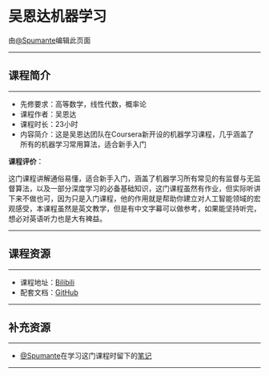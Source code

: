 # 吴恩达机器学习

由[@Spumante](https://www.yuque.com/spumante)编辑此页面

****

## 课程简介

****

- 先修要求：高等数学，线性代数，概率论
- 课程作者：吴恩达
- 课程时长：23小时
- 内容简介：这是吴恩达团队在Coursera新开设的机器学习课程，几乎涵盖了所有的机器学习常用算法，适合新手入门

**课程评价**：

这门课程讲解通俗易懂，适合新手入门，涵盖了机器学习所有常见的有监督与无监督算法，以及一部分深度学习的必备基础知识，这门课程虽然有作业，但实际听讲下来不做也可，因为只是入门课程，他的作用就是帮助你建立对人工智能领域的宏观感受，本课程虽然是英文教学，但是有中文字幕可以做参考，如果能坚持听完，想必对英语听力也是大有裨益。

<!-- 介绍学习该门课程主观感受，内容包括但不限于：
    （1）课程覆盖的知识点范围
    （2）与同类课程相比它的优势与特点
    （3）学习这门课程的体验与感受
    （4）自学这门课的注意点（踩过的坑、难度预警等等）
    （5）... ...
-->

****

## 课程资源

****

- 课程地址：[Bilibili](https://www.bilibili.com/video/BV1Pa411X76s/?spm_id_from=333.999.0.0&vd_source=99a937e0aaf55b8266aa6717b3c2fb0a)
- 配套文档：[GitHub](https://github.com/kaieye/2022-Machine-Learning-Specialization)

****

## 补充资源

****

* [@Spumante](https://www.yuque.com/spumante)在学习这门课程时留下的[笔记](https://www.yuque.com/spumante/ai/fs45hnll9shi38fn)

****